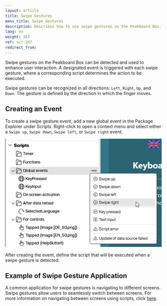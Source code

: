 ```yaml
---
layout: article
title: Swipe Gestures
menu_title: Swipe Gestures
description: Describes how to use swipe gestures on the Peakboard Box.
lang: en
weight: 167
ref: scr-167
redirect_from:
---
```


Swipe gestures on the Peakboard Box can be detected and used to enhance user interaction. A designated event is triggered with each swipe gesture, where a corresponding script determines the action to be executed.

Swipe gestures can be recognized in all directions: `Left`, `Right`, `Up`, and `Down`. The gesture is defined by the direction in which the finger moves.

## Creating an Event
To create a swipe gesture event, add a new global event in the Package Explorer under Scripts. Right-click to open a context menu and select either a `Swipe up`, `Swipe down`, `Swipe left`, or `Swipe right` event.

![Add Swipe Event](/assets/images/scripting/Scripting_Beispiele/swipe-events/en-add-swipe-event.png)

After creating the event, define the script that will be executed when a swipe gesture is detected.

## Example of Swipe Gesture Application
A common application for swipe gestures is navigating to different screens. Swipe gestures allow users to seamlessly switch between screens. For more information on navigating between screens using scripts, click [here](https://help.peakboard.com/scripting/Script%20Templates/en_screenchanging.html).